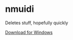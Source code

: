 # nmuidi
Deletes stuff, hopefully quickly

[Download for Windows](https://nightly.link/Dillonb/nmuidi/workflows/build/main/nmuidi-windows.zip)